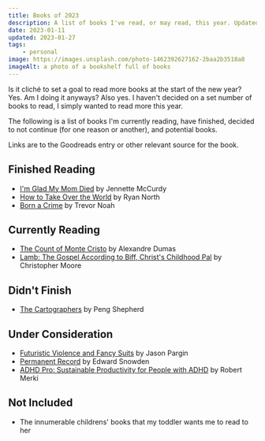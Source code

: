```yaml
---
title: Books of 2023
description: A list of books I've read, or may read, this year. Updated periodically.
date: 2023-01-11
updated: 2023-01-27
tags:
    - personal
image: https://images.unsplash.com/photo-1462392627162-2baa2b3518a8
imageAlt: a photo of a bookshelf full of books
---
```


Is it cliché to set a goal to read more books at the start of the new year? Yes. Am I doing it anyways? Also yes. I haven't decided on a set number of books to read, I simply wanted to read more this year.

The following is a list of books I'm currently reading, have finished, decided to not continue (for one reason or another), and potential books. 

Links are to the Goodreads entry or other relevant source for the book.

## Finished Reading
* [I'm Glad My Mom Died](https://www.goodreads.com/book/show/59364173-i-m-glad-my-mom-died) by Jennette McCurdy
* [How to Take Over the World](https://www.goodreads.com/book/show/58446218-how-to-take-over-the-world) by Ryan North
* [Born a Crime](https://www.goodreads.com/book/show/29780253-born-a-crime) by Trevor Noah

## Currently Reading
* [The Count of Monte Cristo](https://www.goodreads.com/book/show/7126.The_Count_of_Monte_Cristo) by Alexandre Dumas
* [Lamb: The Gospel According to Biff, Christ's Childhood Pal](https://www.goodreads.com/book/show/28881.Lamb) by Christopher Moore

## Didn't Finish
* [The Cartographers](https://www.goodreads.com/book/show/55004093-the-cartographers) by Peng Shepherd

## Under Consideration
* [Futuristic Violence and Fancy Suits](https://www.goodreads.com/book/show/20501606-futuristic-violence-and-fancy-suits) by Jason Pargin
* [Permanent Record](https://www.goodreads.com/book/show/46223297-permanent-record) by Edward Snowden
* [ADHD Pro: Sustainable Productivity for People with ADHD](https://adhdpro.xyz/) by Robert Merki

## Not Included
* The innumerable childrens' books that my toddler wants me to read to her

